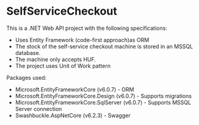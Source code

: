 # SelfServiceCheckout

This is a .NET Web API project with the following specifications:

 -  Uses Entity Framework (code-first approach)as ORM
 - The stock of the self-service checkout machine is stored in an MSSQL database.
 - The machine only accepts HUF.
 - The project uses Unit of Work pattern
 
 Packages used:
 
 - Microsoft.EntityFrameworkCore (v6.0.7) - ORM
 - Microsoft.EntityFrameworkCore.Design (v6.0.7) - Supports migrations
 - Microsoft.EntityFrameworkCore.SqlServer (v6.0.7) - Supports MSSQL Server connection
 - Swashbuckle.AspNetCore (v6.2.3) - Swagger
